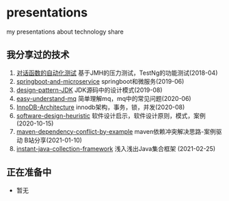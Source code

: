 # presentations
my  presentations about technology share

## 我分享过的技术
1. [对话函数的自动化测试](https://github.com/xiaozhiliaoo/animal-shark) 基于JMH的压力测试，TestNg的功能测试(2018-04)
2. [springboot-and-microservice](springboot-and-microservice.pptx) springboot和微服务(2019-06)
3. [design-pattern-JDK](design-pattern-JDK.pptx) JDK源码中的设计模式(2019-08)
4. [easy-understand-mq](easy-understand-mq.pptx) 简单理解mq，mq中的常见问题(2020-06)
5. [InnoDB-Architecture](InnoDB-Architecture.pptx) innodb架构，事务，锁，并发(2020-08)
6. [software-design-heuristic](software-design-heuristic.pptx) 软件设计启示，软件设计原则，模式，案例(2020-10-15)
7. [maven-dependency-conflict-by-example](maven-dependency-conflict-by-example.pptx) maven依赖冲突解决思路-案例驱动  B站分享(2021-01-10)
8. [instant-java-collection-framework](instant-jcf.pptx)  浅入浅出Java集合框架 (2021-02-25)


## 正在准备中
- 暂无
